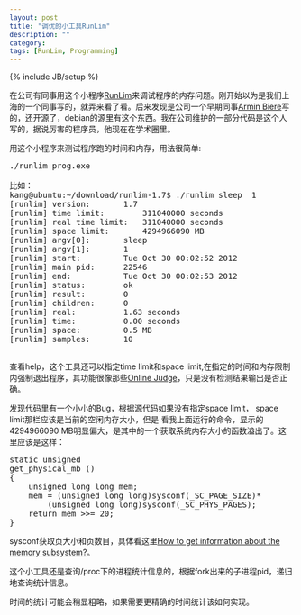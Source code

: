 ```yaml
---
layout: post
title: "调优的小工具RunLim"
description: ""
category: 
tags: [RunLim, Programming]
---
```

{% include JB/setup %}


在公司有同事用这个小程序[RunLim](http://fmv.jku.at/runlim/)来调试程序的内存问题。刚开始以为是我们上海的一个同事写的，就弄来看了看。后来发现是公司一个早期同事[Armin Biere](http://fmv.jku.at/biere/index.html)写的，还开源了，debian的源里有这个东西。我在公司维护的一部分代码是这个人写的，据说厉害的程序员，他现在在学术圈里。

用这个小程序来测试程序跑的时间和内存，用法很简单:

<pre class="prettyprint lang-sh">
./runlim prog.exe

比如：
kang@ubuntu:~/download/runlim-1.7$ ./runlim sleep  1
[runlim] version:		1.7
[runlim] time limit:		311040000 seconds
[runlim] real time limit:	311040000 seconds
[runlim] space limit:		4294966090 MB
[runlim] argv[0]:		sleep
[runlim] argv[1]:		1
[runlim] start:			Tue Oct 30 00:02:52 2012
[runlim] main pid:		22546
[runlim] end:			Tue Oct 30 00:02:53 2012
[runlim] status:		ok
[runlim] result:		0
[runlim] children:		0
[runlim] real:			1.63 seconds
[runlim] time:			0.00 seconds
[runlim] space:			0.5 MB
[runlim] samples:		10

</pre>

查看help，这个工具还可以指定time limit和space limit,在指定的时间和内存限制内强制退出程序，其功能很像那些[Online Judge](http://poj.org/)，只是没有检测结果输出是否正确。

发现代码里有一个小小的Bug，根据源代码如果没有指定space limit， space limit那栏应该是当前的空闲内存大小，但是
看我上面运行的命令，显示的4294966090 MB明显偏大，是其中的一个获取系统内存大小的函数溢出了。这里应该是这样：

<pre class="prettyprint lang-sh">
static unsigned
get_physical_mb ()
{
    unsigned long long mem;
    mem = (unsigned long long)sysconf(_SC_PAGE_SIZE)*
        (unsigned long long)sysconf(_SC_PHYS_PAGES);
    return mem >>= 20;
}
</pre>

sysconf获取页大小和页数目，具体看这里[How to get information about the memory subsystem?](http://www.gnu.org/software/libc/manual/html_node/Query-Memory-Parameters.html)。

这个小工具还是查询/proc下的进程统计信息的，根据fork出来的子进程pid，递归地查询统计信息。

时间的统计可能会稍显粗略，如果需要更精确的时间统计该如何实现。



